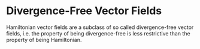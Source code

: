 # Divergence-Free Vector Fields

Hamiltonian vector fields are a subclass of so called divergence-free vector fields, i.e. the property of being divergence-free is less restrictive than the property of being Hamiltonian. 